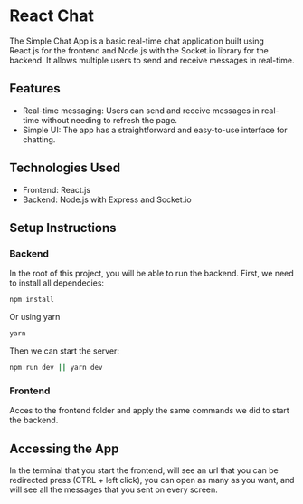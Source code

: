 # React Chat

The Simple Chat App is a basic real-time chat application built using React.js for the frontend and Node.js with the
Socket.io library for the backend. It allows multiple users to send and receive messages in real-time.

## Features

- Real-time messaging: Users can send and receive messages in real-time without needing to refresh the page.
- Simple UI: The app has a straightforward and easy-to-use interface for chatting.

## Technologies Used

- Frontend: React.js
- Backend: Node.js with Express and Socket.io

## Setup Instructions

### Backend

In the root of this project, you will be able to run the backend. First, we need to install all dependecies:

```bash
npm install
```

Or using yarn

```bash
yarn
```

Then we can start the server:

```bash
npm run dev || yarn dev
```

### Frontend

Acces to the frontend folder and apply the same commands we did to start the backend.

## Accessing the App

In the terminal that you start the frontend, will see an url that you can be redirected press (CTRL + left click), you
can open as many as you want, and will see all the messages that you sent on every screen.
